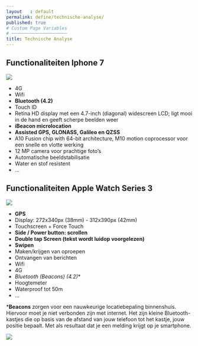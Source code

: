 ```yaml
---
layout   : default
permalink: define/technische-analyse/
published: true
# Custom Page Variables
# ─────────────────────
title: Technische Analyse
---
```

## Functionaliteiten Iphone 7 
<div class="row">
    <div class="col-6"> 
        <img class="iphone7" src="{{ site.baseurl }}/assets/img/iphone7.jpg">
    </div>
</div>

- 4G
- Wifi
- **Bluetooth (4.2)**
- Touch ID
- Retina HD display met een 4.7-inch (diagonal) widescreen LCD; ligt mooi in de hand en geeft scherpe beelden weer
- **iBeacon microlocation**
- **Assisted GPS, GLONASS, Galileo en QZSS**
- A10 Fusion chip with 64-bit architecture, M10 motion coprocessor voor een snelle en vlotte werking
- 12 MP camera voor prachtige foto’s
- Automatische beeldstabilisatie
- Water en stof resistent
- ...
  
## Functionaliteiten Apple Watch Series 3 
<div class="row">
    <div class="col-6"> 
        <img class="applewatch" src="{{ site.baseurl }}/assets/img/applewatch.jpg">
    </div>
</div>

- **GPS** 
- Display: 272x340px (38mm) - 312x390px (42mm)
- Touchscreen + Force Touch
- **Side / Power button: scrollen**
- **Double tap Screen (tekst wordt luidop voorgelezen)**
- **Swipen**
- Maken/krijgen van oproepen
- Ontvangen van berichten
- Wifi
- 4G
- **Bluetooth* (Beacons) (4.2)**
- Hoogtemeter
- Waterproof tot 50m
- ...
  
***Beacons** zorgen voor een nauwkeurige locatiebepaling binnenshuis. Hiervoor moet je niet verbonden zijn met internet. Het zijn kleine Bluetooth-kastjes die op basis van de afstand van jouw telefoon tot het kastje, jouw positie bepaalt. Met als resultaat dat je een melding krijgt op je smartphone.

<div class="row">
    <div class="col-6"> 
        <img class="applewatch" src="{{ site.baseurl }}/assets/img/beacons.jpg">
    </div>
</div>

